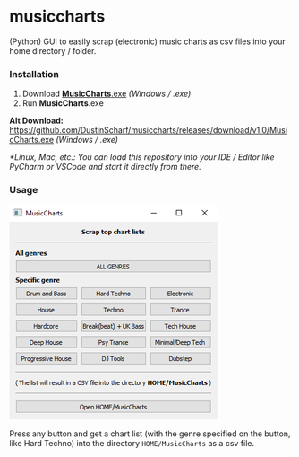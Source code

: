 # musiccharts
(Python) GUI to easily scrap (electronic) music charts as csv files into your home directory / folder.

### Installation
1. Download [**MusicCharts**.exe](https://github.com/DustinScharf/musiccharts/releases/download/v1.0/MusicCharts.exe "Click here to download MusicCharts") _(Windows / .exe)_  
2. Run **MusicCharts**.exe  

**Alt Download:** https://github.com/DustinScharf/musiccharts/releases/download/v1.0/MusicCharts.exe _(Windows / .exe)_  

_*Linux, Mac, etc.: You can load this repository into your IDE / Editor like PyCharm or VSCode and start it directly from there._

### Usage

![This image shows the GUI of musiccharts, it contains a button to scrap the top 100 list of different genres](window.png "The GUI of musiccharts")

Press any button and get a chart list (with the genre specified on the button, like Hard Techno) 
into the directory `HOME/MusicCharts` as a csv file.
